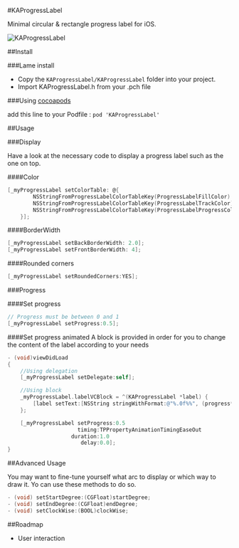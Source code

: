 #KAProgressLabel

Minimal circular & rectangle progress label for iOS.

![KAProgressLabel](http://zippy.gfycat.com/DeficientPitifulIndri.gif)

##Install

###Lame install

* Copy the `KAProgressLabel/KAProgressLabel` folder into your project.
* Import KAProgressLabel.h from your .pch file

###Using [cocoapods](http://cocoapods.org)

add this line to your Podfile : 
`pod 'KAProgressLabel'`


##Usage

###Display

Have a look at the necessary code to display a progress label such as the one on top.

####Color

```objective-c
[_myProgressLabel setColorTable: @{
		NSStringFromProgressLabelColorTableKey(ProgressLabelFillColor):[UIColor clearColor],
        NSStringFromProgressLabelColorTableKey(ProgressLabelTrackColor):[UIColor redColor],
        NSStringFromProgressLabelColorTableKey(ProgressLabelProgressColor):[UIColor greenColor]
    }];
```

####BorderWidth

```objective-c
[_myProgressLabel setBackBorderWidth: 2.0];
[_myProgressLabel setFrontBorderWidth: 4];
```

####Rounded corners

```objective-c
[_myProgressLabel setRoundedCorners:YES];
```

###Progress

####Set progress

```objective-c
// Progress must be between 0 and 1
[_myProgressLabel setProgress:0.5];
```

####Set progress animated
A block is provided in order for you to change the content of the label according to your needs

```objective-c
- (void)viewDidLoad
{
	//Using delegation
	[_myProgressLabel setDelegate:self]; 

	//Using block
	_myProgressLabel.labelVCBlock = ^(KAProgressLabel *label) {
        [label setText:[NSString stringWithFormat:@"%.0f%%", (progress*100)]];
    };

	[_myProgressLabel setProgress:0.5
                      timing:TPPropertyAnimationTimingEaseOut
                    duration:1.0
                       delay:0.0];
}
```

##Advanced Usage

You may want to fine-tune yourself what arc to display or which way to draw it.
Yo can use these methods to do so.

```objective-c
- (void) setStartDegree:(CGFloat)startDegree;
- (void) setEndDegree:(CGFloat)endDegree;
- (void) setClockWise:(BOOL)clockWise;
```

##Roadmap
- User interaction
